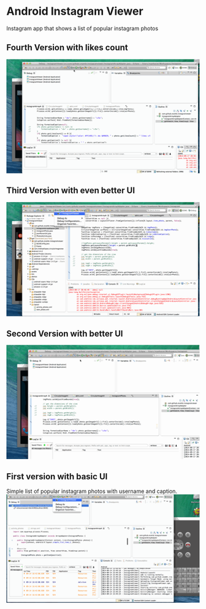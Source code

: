 Android Instagram Viewer
========================

Instagram app that shows a list of popular instagram photos


## Fourth Version with likes count
![alt text](https://raw.githubusercontent.com/snambi/android_instagram_viewer/master/demos/instagram_version4.gif "Fourth version demo")

## Third Version with even better UI
![alt text](https://raw.githubusercontent.com/snambi/android_instagram_viewer/master/demos/instagram_version3.gif "Third version demo")

## Second Version with better UI
![alt text](https://raw.githubusercontent.com/snambi/android_instagram_viewer/master/demos/instagram_version2.gif "Second version demo" )


## First version with basic UI
Simple list of popular instagram photos with username and caption.
![alt text](https://raw.githubusercontent.com/snambi/android_instagram_viewer/master/demos/instagram_version1.gif "First Version Demo")

